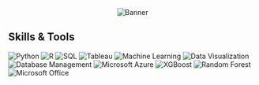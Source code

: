 <div align="center">
  <img src="https://github.com/madhu-0912/madhu-0912/blob/main/Images/I%E2%80%99m%20Madhu.png" alt="Banner" style="max-width: 100%;">
</div>
 
 ## Skills & Tools

![Python](https://img.shields.io/badge/Python-3776AB?style=flat-square&logo=python&logoColor=white)
![R](https://img.shields.io/badge/R-276DC3?style=flat-square&logo=r&logoColor=white)
![SQL](https://img.shields.io/badge/SQL-4479A1?style=flat-square&logo=sql&logoColor=white)
![Tableau](https://img.shields.io/badge/Tableau-E97627?style=flat-square&logo=tableau&logoColor=white)
![Machine Learning](https://img.shields.io/badge/Machine%20Learning-655ced?style=flat-square&logo=ai&logoColor=white)
![Data Visualization](https://img.shields.io/badge/Data%20Visualization-FF6F00?style=flat-square&logo=datavisualization&logoColor=white)
![Database Management](https://img.shields.io/badge/Database%20Management-003B57?style=flat-square&logo=databasemanagement&logoColor=white)
![Microsoft Azure](https://img.shields.io/badge/Microsoft%20Azure-0089D6?style=flat-square&logo=microsoftazure&logoColor=white)
![XGBoost](https://img.shields.io/badge/XGBoost-29A0B1?style=flat-square&logo=xgboost&logoColor=white)
![Random Forest](https://img.shields.io/badge/Random%20Forest-4CAf50?style=flat-square&logo=randomforest&logoColor=white)
![Microsoft Office](https://img.shields.io/badge/Microsoft%20Office-D83B01?style=flat-square&logo=microsoftoffice&logoColor=white)
<!-- Add more skills as needed -->

<!--
**madhu-0912/madhu-0912** is a ✨ _special_ ✨ repository because its `README.md` (this file) appears on your GitHub profile.

Here are some ideas to get you started:

- 🔭 I’m currently working on ...
- 🌱 I’m currently learning ...
- 👯 I’m looking to collaborate on ...
- 🤔 I’m looking for help with ...
- 💬 Ask me about ...
- 📫 How to reach me: ...
- 😄 Pronouns: ...
- ⚡ Fun fact: ...
-->
